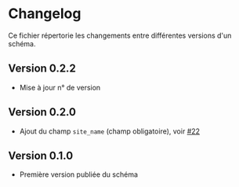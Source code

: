 # Changelog

Ce fichier répertorie les changements entre différentes versions d'un schéma.
## Version 0.2.2

- Mise à jour n° de version

## Version 0.2.0

- Ajout du champ `site_name` (champ obligatoire), voir [#22](https://github.com/etalab/schema-comptage-mobilites-site/issues/22)

## Version 0.1.0

- Première version publiée du schéma

